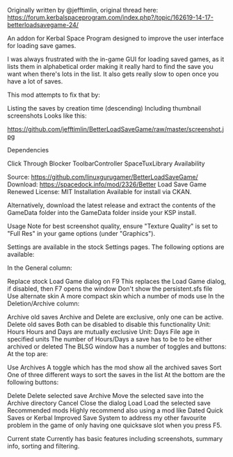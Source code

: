 Originally written by @jefftimlin, original thread here: https://forum.kerbalspaceprogram.com/index.php?/topic/162619-14-17-betterloadsavegame-24/

An addon for Kerbal Space Program designed to improve the user interface for loading save games.

I was always frustrated with the in-game GUI for loading saved games, as it lists them in alphabetical order making it really hard to find the save you want when there's lots in the list. It also gets really slow to open once you have a lot of saves.

This mod attempts to fix that by:

Listing the saves by creation time (descending)
Including thumbnail screenshots
Looks like this:

https://github.com/jefftimlin/BetterLoadSaveGame/raw/master/screenshot.jpg

Dependencies

Click Through Blocker
ToolbarController
SpaceTuxLibrary
Availability

Source: https://github.com/linuxgurugamer/BetterLoadSaveGame/
Download: https://spacedock.info/mod/2326/Better Load Save Game Renewed
License: MIT
Installation
Available for install via CKAN.

Alternatively, download the latest release and extract the contents of the GameData folder into the GameData folder inside your KSP install.

Usage
Note for best screenshot quality, ensure "Texture Quality" is set to "Full Res" in your game options (under "Graphics").

Settings are available in the stock Settings pages.  The following options are available:

In the General column:

Replace stock Load Game dialog on F9    This replaces the Load Game dialog, if disabled, then F7 opens the window
Don't show the persistent.sfs file  
Use alternate skin                                          A more compact skin which a number of mods use
In the Deletion/Archive column:

Archive old saves               Archive and Delete are exclusive, only one can be active.
Delete old saves                 Both can be disabled to disable this functionality
Unit: Hours                          Hours and Days are mutually exclusive
Unit: Days
File age in specified units     The number of Hours/Days a save has to be to be either archived or deleted
The BLSG window has a number of toggles and buttons:
At the top are:

Use Archives    A toggle which has the mod show all the archived saves
Sort                    One of three different ways to sort the saves in the list
At the bottom are the following buttons:

Delete       Delete selected save
Archive     Move the selected save into the Archive directory
Cancel      Close the dialog
Load         Load the selected save
Recommended mods
Highly recommend also using a mod like Dated Quick Saves or Kerbal Improved Save System to address my other favourite problem in the game of only having one quicksave slot when you press F5.

Current state
Currently has basic features including screenshots, summary info, sorting and filtering.

